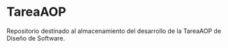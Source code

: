 # TareaAOP
Repositorio destinado al almacenamiento del desarrollo de la TareaAOP de Diseño de Software.
